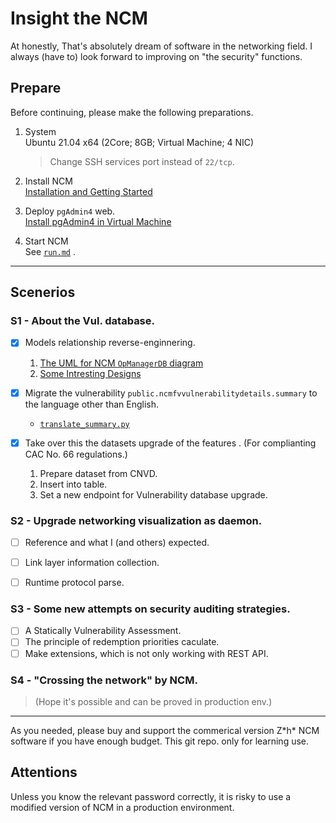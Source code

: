 # Insight the NCM  
At honestly, That's absolutely dream of software in the networking field. I always (have to) look forward to improving on "the security" functions.

## Prepare  
Before continuing, please make the following preparations.

1. System  
   Ubuntu 21.04 x64 (2Core; 8GB; Virtual Machine; 4 NIC)

   > Change SSH services port instead of `22/tcp`.

2. Install NCM   
   [Installation and Getting Started](https://www.manageengine.com/network-configuration-manager/help/installation-getting-started.html#Inst_Linux)

3. Deploy `pgAdmin4` web.  
   [Install pgAdmin4 in Virtual Machine](https://www.pgadmin.org/download/pgadmin-4-apt/)

4. Start NCM  
   See [`run.md`](run.md) .

---

## Scenerios
### S1 - About the Vul. database. 

- [x] Models relationship reverse-enginnering.   

  1. [The UML for NCM `OpManagerDB` diagram](firmVuls/OpManager_NCM_DB.uml)  
  2. [Some Intresting Designs](firmVuls/Analysis.md)  


- [x] Migrate the vulnerability `public.ncmfvvulnerabilitydetails.summary` to the language other than English.  
  -  [`translate_summary.py`](firmVuls/translate_summary.py)  


- [x] Take over this the datasets upgrade of the features . (For complianting CAC No. 66 regulations.)
  1. Prepare dataset from CNVD.
  2. Insert into table.
  3. Set a new endpoint for Vulnerability database upgrade.


### S2 - Upgrade networking visualization as daemon.

- [ ] Reference and what I (and others) expected.
- [ ] Link layer information collection.
- [ ] Runtime protocol parse.


### S3 - Some new attempts on security auditing strategies.

- [ ] A Statically Vulnerability Assessment.
- [ ] The principle of redemption priorities caculate.
- [ ] Make extensions, which is not only working with REST API.

### S4 - "Crossing the network" by NCM. 

> (Hope it's possible and can be proved in production env.)


---

As you needed, please buy and support the commerical version Z\*h\* NCM software if you have enough budget. This git repo. only for learning use.

## Attentions
Unless you know the relevant password correctly, it is risky to use a modified version of NCM in a production environment.